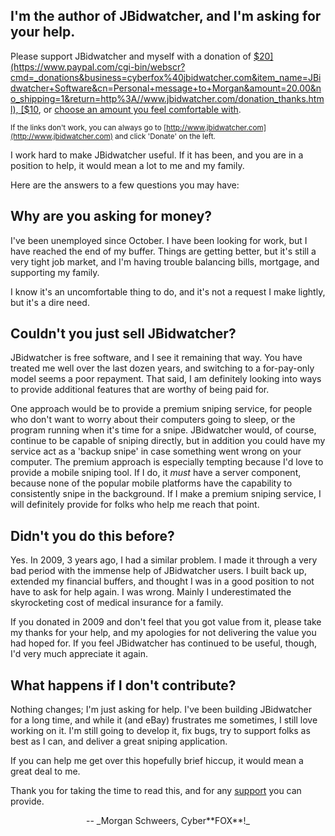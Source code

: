 ## **I'm the author of JBidwatcher, and I'm asking for your help.**

Please support JBidwatcher and myself with a donation of [$20](https://www.paypal.com/cgi-bin/webscr?cmd=_donations&business=cyberfox%40jbidwatcher.com&item_name=JBidwatcher+Software&cn=Personal+message+to+Morgan&amount=20.00&no_shipping=1&return=http%3A//www.jbidwatcher.com/donation_thanks.html), [$10](https://www.paypal.com/cgi-bin/webscr?cmd=_donations&business=cyberfox%40jbidwatcher.com&item_name=JBidwatcher+Software&cn=Personal+message+to+Morgan&amount=10.00&no_shipping=1&return=http%3A//www.jbidwatcher.com/donation_thanks.html), or [choose an amount you feel comfortable with](https://www.paypal.com/cgi-bin/webscr?cmd=_donations&business=cyberfox%40jbidwatcher.com&item_name=JBidwatcher+Software&cn=Personal+message+to+Morgan&no_shipping=1&return=http%3A//www.jbidwatcher.com/donation_thanks.html).

<small>If the links don't work, you can always go to [http://www.jbidwatcher.com](http://www.jbidwatcher.com) and click 'Donate' on the left.</small>

I work hard to make JBidwatcher useful. If it has been, and you are in a position to help, it would mean a lot to me and my family.

Here are the answers to a few questions you may have:

## Why are you asking for money?

I've been unemployed since October. I have been looking for work, but I have reached the end of my buffer.  Things are getting better, but it's still a very tight job market, and I'm having trouble balancing bills, mortgage, and supporting my family.

I know it's an uncomfortable thing to do, and it's not a request I make lightly, but it's a dire need.

## Couldn't you just sell JBidwatcher?

JBidwatcher is free software, and I see it remaining that way.  You have treated me well over the last dozen years, and switching to a for-pay-only model seems a poor repayment.  That said, I am definitely looking into ways to provide additional features that are worthy of being paid for.

One approach would be to provide a premium sniping service, for people who don't want to worry about their computers going to sleep, or the program running when it's time for a snipe.  JBidwatcher would, of course, continue to be capable of sniping directly, but in addition you could have my service act as a 'backup snipe' in case something went wrong on your computer.  The premium approach is especially tempting because I'd love to provide a mobile sniping tool.  If I do, it _must_ have a server component, because none of the popular mobile platforms have the capability to consistently snipe in the background.  If I make a premium sniping service, I will definitely provide for folks who help me reach that point.

## Didn't you do this before?

Yes.  In 2009, 3 years ago, I had a similar problem.  I made it through a very bad period with the immense help of JBidwatcher users.  I built back up, extended my financial buffers, and thought I was in a good position to not have to ask for help again.  I was wrong.  Mainly I underestimated the skyrocketing cost of medical insurance for a family.

If you donated in 2009 and don't feel that you got value from it, please take my thanks for your help, and my apologies for not delivering the value you had hoped for.  If you feel JBidwatcher has continued to be useful, though, I'd very much appreciate it again.

## What happens if I don't contribute?

Nothing changes; I'm just asking for help.  I've been building JBidwatcher for a long time, and while it (and eBay) frustrates me sometimes, I still love working on it.  I'm still going to develop it, fix bugs, try to support folks as best as I can, and deliver a great sniping application.

If you can help me get over this hopefully brief hiccup, it would mean a great deal to me.

Thank you for taking the time to read this, and for any [support](https://www.paypal.com/cgi-bin/webscr?cmd=_donations&business=cyberfox%40jbidwatcher.com&item_name=JBidwatcher+Software&cn=Personal+message+to+Morgan&no_shipping=1&return=http%3A//www.jbidwatcher.com/donation_thanks.html) you can provide.

<center>-- _Morgan Schweers, Cyber**FOX**!_</center>
